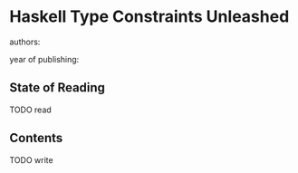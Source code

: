 # Haskell Type Constraints Unleashed

authors:

year of publishing:


## State of Reading
TODO read


## Contents
TODO write
